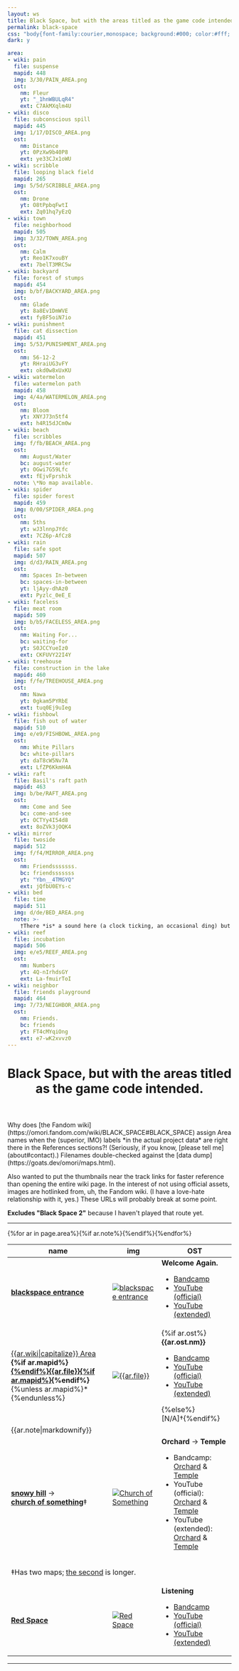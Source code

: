 ```yaml
---
layout: ws
title: Black Space, but with the areas titled as the game code intended.
permalink: black-space
css: "body{font-family:courier,monospace; background:#000; color:#fff; line-height:1.5;} ::selection{background:#000; color:red;} h1{font-size:1.5em; line-height:1.25; max-width:22.5em;} #desc{max-width:50em; font-size:.85em;} a{text-decoration-color:#808080;} th{font-weight:normal; text-transform:uppercase;} td.omo a{text-decoration:none;} th:last-child{text-align:left;} th,td{padding:0 .5em;} td.omo{text-align:center;} .img a:focus,.img a:hover,.img a active{opacity:.5;} .img img{border:1px solid #404040;} td:last-child{padding:.5em;} .bs-note{color:#dfdfdf; text-align:center; font-size:.75em; padding:0 !important;} .bs-note p{margin:0 .5em 1.5em;} @media only screen and (min-width:825px){td:last-child .nm{margin-top:-1em;}} ul{line-height:1.25;} hr{max-width:50em; margin:1em 0;} @media only screen and (min-width:1000px){#melt{background:url(assets/img/bs-omori-static.png); height:448px; width:286px; position:fixed; bottom:-71px; left:950px;}}"
dark: y

area:
- wiki: pain
  file: suspense
  mapid: 448
  img: 3/30/PAIN_AREA.png
  ost:
    nm: Fleur
    yt: "_1hnWBULqR4"
    ext: C7AkMXqlm4U
- wiki: disco
  file: subconscious spill
  mapid: 445
  img: 1/17/DISCO_AREA.png
  ost:
    nm: Distance
    yt: 0PzXw9b40P8
    ext: ye33CJx1oWU
- wiki: scribble
  file: looping black field
  mapid: 265
  img: 5/5d/SCRIBBLE_AREA.png
  ost:
    nm: Drone
    yt: O8tPpbqFwtI
    ext: Zq01hq7yEzQ
- wiki: town
  file: neighborhood
  mapid: 505
  img: 3/32/TOWN_AREA.png
  ost:
    nm: Calm
    yt: Reo1K7xouBY
    ext: 7belT3MRC5w
- wiki: backyard
  file: forest of stumps
  mapid: 454
  img: b/bf/BACKYARD_AREA.png
  ost:
    nm: Glade
    yt: 8a8Ev1DmWVE
    ext: fyBF5oiN7io
- wiki: punishment
  file: cat dissection
  mapid: 451
  img: 5/53/PUNISHMENT_AREA.png
  ost:
    nm: 56-12-2
    yt: RHraiUG3vFY
    ext: okd0w8xUxKU
- wiki: watermelon
  file: watermelon path
  mapid: 458
  img: 4/4a/WATERMELON_AREA.png
  ost:
    nm: Bloom
    yt: XNYJ73n5tf4
    ext: h4R15dJCm0w
- wiki: beach
  file: scribbles
  img: f/fb/BEACH_AREA.png
  ost:
    nm: August/Water
    bc: august-water
    yt: OGwi7G59Lfc
    ext: fEjvFprshik
  note: \*No map available.
- wiki: spider
  file: spider forest
  mapid: 459
  img: 0/00/SPIDER_AREA.png
  ost:
    nm: 5ths
    yt: wJ3lnnpJYdc
    ext: 7CZ6p-AfCz8
- wiki: rain
  file: safe spot
  mapid: 507
  img: d/d3/RAIN_AREA.png
  ost:
    nm: Spaces In-between
    bc: spaces-in-between
    yt: ljAyy-dhAz0
    ext: Pyzlc_0eE_E
- wiki: faceless
  file: meat room
  mapid: 509
  img: b/b5/FACELESS_AREA.png
  ost:
    nm: Waiting For...
    bc: waiting-for
    yt: S0JCCYueIz0
    ext: CKFUVY22I4Y
- wiki: treehouse
  file: construction in the lake
  mapid: 460
  img: f/fe/TREEHOUSE_AREA.png
  ost:
    nm: Nawa
    yt: 0gkam5PYRbE
    ext: tuq0Ej9uIeg
- wiki: fishbowl
  file: fish out of water
  mapid: 510
  img: e/e9/FISHBOWL_AREA.png
  ost:
    nm: White Pillars
    bc: white-pillars
    yt: daT8cW5Nv7A
    ext: LfZP6KkmH4A
- wiki: raft
  file: Basil's raft path
  mapid: 463
  img: b/be/RAFT_AREA.png
  ost:
    nm: Come and See
    bc: come-and-see
    yt: OCTYy4I54d8
    ext: 8oZVk3jOQK4
- wiki: mirror
  file: twoside
  mapid: 512
  img: f/f4/MIRROR_AREA.png
  ost:
    nm: Friendsssssss.
    bc: friendsssssss
    yt: "Ybn__4TMGYQ"
    ext: jQfbU0EYs-c
- wiki: bed
  file: time
  mapid: 511
  img: d/de/BED_AREA.png
  note: >-
    †There *is* a sound here (a clock ticking, an occasional ding) but it's not on the soundtrack.
- wiki: reef
  file: incubation
  mapid: 506
  img: e/e5/REEF_AREA.png
  ost:
    nm: Numbers
    yt: 4Q-nIrhdsGY
    ext: La-fmuirToI
- wiki: neighbor
  file: friends playground
  mapid: 464
  img: 7/73/NEIGHBOR_AREA.png
  ost:
    nm: Friends.
    bc: friends
    yt: FT4cMYqiOng
    ext: e7-wK2xvvz0
---
```

<header><h1>Black Space, but with the areas titled as the game code intended.</h1></header>

<main>
<div id="desc" markdown="1">
Why does [the Fandom wiki](https://omori.fandom.com/wiki/BLACK_SPACE#BLACK_SPACE) assign Area names when the (superior, IMO) labels *in the actual project data* are right there in the References sections?! (Seriously, if you know, [please tell me](about#contact).) Filenames double-checked against the [data dump](https://goats.dev/omori/maps.html).

Also wanted to put the thumbnails near the track links for faster reference than opening the entire wiki page. In the interest of not using official assets, images are hotlinked from, uh, the Fandom wiki. (I have a love-hate relationship with it, yes.) These URLs will probably break at some point.

 **Excludes "Black Space 2"** because I haven't played that route yet.
</div>

<hr>

<table><thead><tr><th>name</th><th>img</th><th>OST</th></tr></thead>
<tbody><tr>
		<td class="omo"><b><a href="https://goats.dev/omori/map.html#264">blackspace entrance</a></b></td>
		<td class="img"><a href="https://omori.fandom.com/wiki/BLACK_SPACE?file=BLACK_SPACE.png"><img src="https://static.wikia.nocookie.net/omori/images/c/c3/BLACK_SPACE.png" alt="blackspace entrance"></a></td>
		<td><div class="nm"><b>Welcome Again.</b></div><ul>
			<li><a href="https://omori.bandcamp.com/track/welcome-again">Bandcamp</a></li>
			<li><a href="https://piped.video/watch?v=gAWLivIzTKc&list=PLbANFjAlbtqLkcthrPJ7lqYcVTSwXr2L0">YouTube (official)</a></li>
			<li><a href="https://piped.video/watch?v=L5_GpNYLQb0&list=PL5QdldG84gVPz0-lTq4uzId3d3jTmxxv7">YouTube (extended)</a></li>
		</ul></td>
	</tr>{%for ar in page.area%}<tr>
		<td class="omo"><a href="https://omori.fandom.com/wiki/{{ar.wiki|upcase}}_AREA">{{ar.wiki|capitalize}} Area</a><br><b>{%if ar.mapid%}<a href="https://goats.dev/omori/map.html#{{ar.mapid}}">{%endif%}{{ar.file}}{%if ar.mapid%}</a>{%endif%}</b>{%unless ar.mapid%}*{%endunless%}</td>
		<td class="img"><a href="https://omori.fandom.com/wiki/{{ar.wiki|upcase}}_AREA?file={{ar.wiki|upcase}}_AREA.png"><img src="https://static.wikia.nocookie.net/omori/images/{{ar.img}}" alt="{{ar.file}}"></a></td>
		<td>{%if ar.ost%}<div class="nm"><b>{{ar.ost.nm}}</b></div><ul>
			<li><a href="https://omori.bandcamp.com/track/{%if ar.ost.bc%}{{ar.ost.bc}}{%else%}{{ar.ost.nm|downcase}}{%endif%}">Bandcamp</a></li>
			<li><a href="https://piped.video/watch?v={{ar.ost.yt}}&list=PLbANFjAlbtqLkcthrPJ7lqYcVTSwXr2L0">YouTube (official)</a></li>
			<li><a href="https://piped.video/watch?v={{ar.ost.ext}}&list=PL5QdldG84gVPz0-lTq4uzId3d3jTmxxv7">YouTube (extended)</a></li>
		</ul>{%else%}[N/A]†{%endif%}</td>
	</tr>{%if ar.note%}<tr colspan="3">
		<td class="bs-note" colspan="3">{{ar.note|markdownify}}</td>
	</tr>{%endif%}{%endfor%}<tr>
		<td class="omo"><b><a href="https://goats.dev/omori/map.html#455">snowy hill</a></b> →<br><b><a href="https://goats.dev/omori/map.html#456">church of something</a></b>‡</td>
		<td class="img"><a href="https://omori.fandom.com/wiki/CHURCH_OF_SOMETHING?file=CHURCH_OF_SOMETHING.png"><img src="https://static.wikia.nocookie.net/omori/images/1/11/CHURCH_OF_SOMETHING.png" alt="Church of Something"></a></td>
		<td><div class="nm"><b>Orchard</b> → <b>Temple</b></div><ul>
			<li>Bandcamp: <a href="https://omori.bandcamp.com/track/orchard">Orchard</a> & <a href="https://omori.bandcamp.com/track/temple">Temple</a></li>
			<li>YouTube (official): <a href="https://piped.video/watch?v=g7lfPT4jNQQ&list=PLbANFjAlbtqLkcthrPJ7lqYcVTSwXr2L0">Orchard</a> & <a href="https://piped.video/watch?v=wiGmzLwTy5o&list=PLbANFjAlbtqLkcthrPJ7lqYcVTSwXr2L0">Temple</a></li>
			<li>YouTube (extended): <a href="https://piped.video/watch?v=7fYiUa4nmVQ&list=PL5QdldG84gVPz0-lTq4uzId3d3jTmxxv7">Orchard</a> & <a href="https://piped.video/watch?v=6k2pFv2JRP8&list=PL5QdldG84gVPz0-lTq4uzId3d3jTmxxv7">Temple</a></li>
		</ul></td>
	</tr><tr colspan="3">
		<td class="bs-note" colspan="3"><p>‡Has two maps; <a href="https://goats.dev/omori/map.html#457">the second</a> is longer.</p></td>
	</tr><tr>
		<td class="omo"><b><a href="https://goats.dev/omori/map.html#465">Red Space</a></b></td>
		<td class="img"><a href="https://omori.fandom.com/wiki/RED_SPACE?file=RED_SPACE.png"><img src="https://static.wikia.nocookie.net/omori/images/f/f3/RED_SPACE.png" alt="Red Space"></a></td>
		<td><div class="nm"><b>Listening</b></div><ul>
			<li><a href="https://omori.bandcamp.com/track/listening">Bandcamp</a></li>
			<li><a href="https://piped.video/watch?v=OWrUZC__Tgc&list=PLbANFjAlbtqLkcthrPJ7lqYcVTSwXr2L0">YouTube (official)</a></li>
			<li><a href="https://piped.video/watch?v=Lm3db0PAEW8&list=PL5QdldG84gVPz0-lTq4uzId3d3jTmxxv7">YouTube (extended)</a></li>
		</ul></td>
	</tr></tbody>
</table>
<hr>
</main>

<div><a href="art/static"><div id="melt"></div></a></div><!--this has to go in a div or the markdown will shoehorn it into a paragraph-->